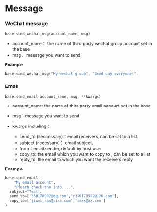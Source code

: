 # Message

### WeChat message

```python
base.send_wechat_msg(account_name, msg)
```

* account_name： the name of third party wechat group account set in the base
* msg： message you want to send

**Example**

```python
base.send_wechat_msg("My wechat group", "Good day everyone!")
```

### Email

```python
base.send_email(account_name, msg, **kwargs)
```

* account_name: the name of third party email account set in the base
* msg：message you want to send

* kwargs including：
    * send_to (neccessary)：email receivers, can be set to a list.
    * subject  (necessary)： email subject.
    * from：email sender, default by host user
    * copy_to:  the email which you want to copy to , can be set to a list
    * reply_to: the email to which you want the receivers reply 

**Example**

```python
base.send_email(
 	"My email account",
	"Pleach check the info....",
  subject="Test",
  send_to=['350178982@qq.com',"r350178982@126.com"],
  copy_to=['jiwei_ran@sina.com','xxxx@xx.com']
)
```

